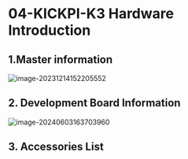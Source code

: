 # 04-KICKPI-K3 Hardware Introduction



## 1.Master information

![image-20231214152205552](http://tanzhtanzh.oss-cn-shenzhen.aliyuncs.com/img/image-20231214152205552.png)



## 2. Development Board Information

![image-20240603163703960](http://tanzhtanzh.oss-cn-shenzhen.aliyuncs.com/img/image-20240603163703960.png)



## 3. Accessories List



